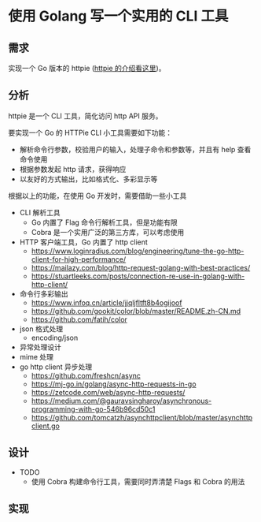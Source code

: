 # 使用 Golang 写一个实用的 CLI 工具

## 需求

实现一个 Go 版本的 httpie ([httpie 的介绍看这里](https://httpie.io/))。

## 分析

httpie 是一个 CLI 工具，简化访问 http API 服务。

要实现一个 Go 的 HTTPie CLI 小工具需要如下功能：

- 解析命令行参数，校验用户的输入，处理子命令和参数等，并且有 help 查看命令使用
- 根据参数发起 http 请求，获得响应
- 以友好的方式输出，比如格式化、多彩显示等

根据以上的功能，在使用 Go 开发时，需要借助一些小工具

- CLI 解析工具
  - Go 内置了 Flag 命令行解析工具，但是功能有限
  - Cobra 是一个实用广泛的第三方库，可以考虑使用
- HTTP 客户端工具，Go 内置了 http client
  - https://www.loginradius.com/blog/engineering/tune-the-go-http-client-for-high-performance/
  - https://mailazy.com/blog/http-request-golang-with-best-practices/
  - https://stuartleeks.com/posts/connection-re-use-in-golang-with-http-client/
- 命令行多彩输出
  - https://www.infoq.cn/article/jjqljfltft8b4ogijoof
  - https://github.com/gookit/color/blob/master/README.zh-CN.md
  - https://github.com/fatih/color
- json 格式处理
  - encoding/json
- 异常处理设计
- mime 处理
- go http client 异步处理
  - https://github.com/freshcn/async
  - https://mj-go.in/golang/async-http-requests-in-go
  - https://zetcode.com/web/async-http-requests/
  - https://medium.com/@gauravsingharoy/asynchronous-programming-with-go-546b96cd50c1
  - https://github.com/tomcatzh/asynchttpclient/blob/master/asynchttpclient.go


## 设计

- TODO
  - 使用 Cobra 构建命令行工具，需要同时弄清楚 Flags 和 Cobra 的用法

## 实现


